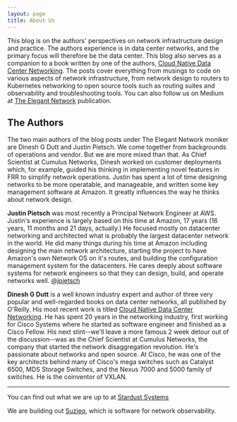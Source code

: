 ```yaml
---
layout: page
title: About Us
---
```

This blog is on the authors' perspectives on network infrastructure design and practice. The authors experience is in data center networks, and the primary focus will therefore be the data center. This blog also serves as a companion to a book written by one of the authors, [Cloud Native Data Center Networking](https://www.amazon.com/Cloud-Native-Data-Center-Networking/dp/1492045608/). The posts cover everything from musings to code on various aspects of network infrastructure, from network design to routers to Kubernetes networking to open source tools such as routing suites and observability and troubleshooting tools. You can also follow us on Medium at [The Elegant Network](https://medium.com/the-elegant-network) publication.

## The Authors
The two main authors of the blog posts under The Elegant Network moniker are Dinesh G Dutt and Justin Pietsch. We come together from backgrounds of operations and vendor. But we are more mixed than that. As Chief Scientist at Cumulus Networks, Dinesh worked on customer deployments which, for example, guided his thinking in implementing novel features in FRR to simplify network operations. Justin has spent a lot of time designing networks to be more operatable, and manageable, and written some key management software at Amazon. It greatly influences the way he thinks about network design.

**Justin Pietsch** was most recently a Principal Network Engineer at AWS. Justin's experience is largely based on this time at Amazon, 17 years (16 years, 11 months and 21 days, actually.) He focused mostly on datacenter networking and architected what is probably the largest datacenter network in the world. He did many things during his time at Amazon including designing the main network architecture, starting the project to have Amazon's own Network OS on it's routes, and building the configuration management system for the datacenters. He cares deeply about software systems for network engineers so that they can design, build, and operate networks well. [@jpietsch](https://twitter.com/jpietsch)

**Dinesh G Dutt** is a well known industry expert and author of three very popular and well-regarded books on data center networks, all published by O'Reilly. His most recent work is titled [Cloud Native Data Center Networking](https://www.amazon.com/Cloud-Native-Data-Center-Networking/dp/1492045608/). He has spent 20 years in the networking industry, first working for Cisco Systems where he started as software engineer and finished as a Cisco Fellow. His next stint--we'll leave a more famous 2 week detour out of the discussion--was as the Chief Scientist at Cumulus Networks, the company that started the network disaggregation revolution. He's passionate about networks and open source. At Cisco, he was one of the key architects behind many of Cisco's mega switches such as Catalyst 6500, MDS Storage Switches, and the Nexus 7000 and 5000 family of switches. He is the coinventor of VXLAN.

---

You can find out what we are up to at [Stardust Systems](https://www.stardustsystems.net)

We are building out [Suzieq](https://www.stardustsystems.net/suzieq/), which is software for network observability.